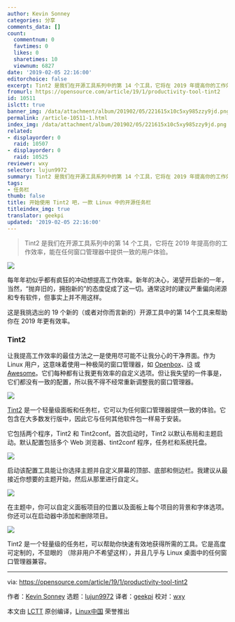 ```yaml
---
author: Kevin Sonney
categories: 分享
comments_data: []
count:
  commentnum: 0
  favtimes: 0
  likes: 0
  sharetimes: 10
  viewnum: 6827
date: '2019-02-05 22:16:00'
editorchoice: false
excerpt: Tint2 是我们在开源工具系列中的第 14 个工具，它将在 2019 年提高你的工作效率，能在任何窗口管理器中提供一致的用户体验。
fromurl: https://opensource.com/article/19/1/productivity-tool-tint2
id: 10511
islctt: true
banner_img: /data/attachment/album/201902/05/221615x10c5xy985zzy9jd.png
permalink: /article-10511-1.html
index_img: /data/attachment/album/201902/05/221615x10c5xy985zzy9jd.png.thumb.jpg
related:
- displayorder: 0
  raid: 10507
- displayorder: 0
  raid: 10525
reviewer: wxy
selector: lujun9972
summary: Tint2 是我们在开源工具系列中的第 14 个工具，它将在 2019 年提高你的工作效率，能在任何窗口管理器中提供一致的用户体验。
tags:
- 任务栏
thumb: false
title: 开始使用 Tint2 吧，一款 Linux 中的开源任务栏
titleindex_img: true
translator: geekpi
updated: '2019-02-05 22:16:00'
---
```



> 
> Tint2 是我们在开源工具系列中的第 14 个工具，它将在 2019 年提高你的工作效率，能在任何窗口管理器中提供一致的用户体验。
> 
> 
> 


![](/data/attachment/album/201902/05/221615x10c5xy985zzy9jd.png)


每年年初似乎都有疯狂的冲动想提高工作效率。新年的决心，渴望开启新的一年，当然，“抛弃旧的，拥抱新的”的态度促成了这一切。通常这时的建议严重偏向闭源和专有软件，但事实上并不用这样。


这是我挑选出的 19 个新的（或者对你而言新的）开源工具中的第 14个工具来帮助你在 2019 年更有效率。


### Tint2


让我提高工作效率的最佳方法之一是使用尽可能不让我分心的干净界面。作为 Linux 用户，这意味着使用一种极简的窗口管理器，如 [Openbox](http://openbox.org/wiki/Main_Page)、[i3](https://i3wm.org/) 或 [Awesome](https://awesomewm.org/)。它们每种都有让我更有效率的自定义选项。但让我失望的一件事是，它们都没有一致的配置，所以我不得不经常重新调整我的窗口管理器。


![](/data/attachment/album/201902/05/221619o22pog1pz2pphkio.png)


[Tint2](https://gitlab.com/o9000/tint2) 是一个轻量级面板和任务栏，它可以为任何窗口管理器提供一致的体验。它包含在大多数发行版中，因此它与任何其他软件包一样易于安装。


它包括两个程序，Tint2 和 Tint2conf。首次启动时，Tint2 以默认布局和主题启动。默认配置包括多个 Web 浏览器、tint2conf 程序，任务栏和系统托盘。


![](/data/attachment/album/201902/05/221630s0ep73qpbhsqsheo.png)


启动该配置工具能让你选择主题并自定义屏幕的顶部、底部和侧边栏。我建议从最接近你想要的主题开始，然后从那里进行自定义。


![](/data/attachment/album/201902/05/221635qeoohhw9hbkcoz99.png)


在主题中，你可以自定义面板项目的位置以及面板上每个项目的背景和字体选项。你还可以在启动器中添加和删除项目。


![](/data/attachment/album/201902/05/221637bnqqrasrzwjrrtan.png)


Tint2 是一个轻量级的任务栏，可以帮助你快速有效地获得所需的工具。它是高度可定制的，不显眼的 （除非用户不希望这样），并且几乎与 Linux 桌面中的任何窗口管理器兼容。




---


via: <https://opensource.com/article/19/1/productivity-tool-tint2>


作者：[Kevin Sonney](https://opensource.com/users/ksonney "Kevin Sonney") 选题：[lujun9972](https://github.com/lujun9972) 译者：[geekpi](https://github.com/geekpi) 校对：[wxy](https://github.com/wxy)


本文由 [LCTT](https://github.com/LCTT/TranslateProject) 原创编译，[Linux中国](https://linux.cn/) 荣誉推出